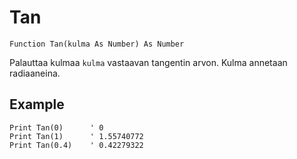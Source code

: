 <!--math-->
Tan
===

```eppabasic
Function Tan(kulma As Number) As Number
```

Palauttaa kulmaa `kulma` vastaavan tangentin arvon.
Kulma annetaan radiaaneina.

Example
---------
```eppabasic
Print Tan(0)      ' 0
Print Tan(1)      ' 1.55740772
Print Tan(0.4)    ' 0.42279322
```
